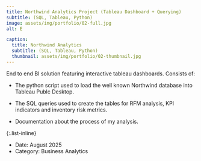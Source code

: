 ```yaml
---
title: Northwind Analytics Project (Tableau Dashboard + Querying)
subtitle: (SQL, Tableau, Python)
image: assets/img/portfolio/02-full.jpg
alt: E

caption:
  title: Northwind Analytics 
  subtitle: (SQL, Tableau, Python)
  thumbnail: assets/img/portfolio/02-thumbnail.jpg
---
```

End to end BI solution featuring interactive tableau dashboards. Consists of:

- The python script used to load the well known Northwind database into Tableau Publc Desktop.

- The SQL queries used to create the tables for RFM analysis, KPI indicators and inventory risk metrics.

- Documentation about the process of my analysis.

{:.list-inline}
- Date: August 2025
- Category: Business Analytics

